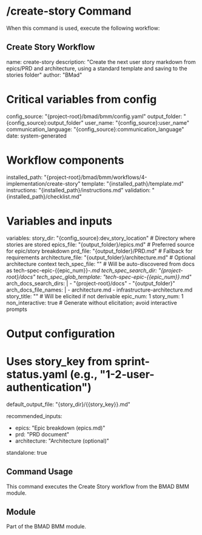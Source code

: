 # /create-story Command

When this command is used, execute the following workflow:

## Create Story Workflow

name: create-story
description: "Create the next user story markdown from epics/PRD and architecture, using a standard template and saving to the stories folder"
author: "BMad"

# Critical variables from config
config_source: "{project-root}/bmad/bmm/config.yaml"
output_folder: "{config_source}:output_folder"
user_name: "{config_source}:user_name"
communication_language: "{config_source}:communication_language"
date: system-generated

# Workflow components
installed_path: "{project-root}/bmad/bmm/workflows/4-implementation/create-story"
template: "{installed_path}/template.md"
instructions: "{installed_path}/instructions.md"
validation: "{installed_path}/checklist.md"

# Variables and inputs
variables:
  story_dir: "{config_source}:dev_story_location" # Directory where stories are stored
  epics_file: "{output_folder}/epics.md" # Preferred source for epic/story breakdown
  prd_file: "{output_folder}/PRD.md" # Fallback for requirements
  architecture_file: "{output_folder}/architecture.md" # Optional architecture context
  tech_spec_file: "" # Will be auto-discovered from docs as tech-spec-epic-{{epic_num}}-*.md
  tech_spec_search_dir: "{project-root}/docs"
  tech_spec_glob_template: "tech-spec-epic-{{epic_num}}*.md"
  arch_docs_search_dirs: |
    - "{project-root}/docs"
    - "{output_folder}"
  arch_docs_file_names: |
    - architecture.md
    - infrastructure-architecture.md
  story_title: "" # Will be elicited if not derivable
  epic_num: 1
  story_num: 1
  non_interactive: true # Generate without elicitation; avoid interactive prompts

# Output configuration
# Uses story_key from sprint-status.yaml (e.g., "1-2-user-authentication")
default_output_file: "{story_dir}/{{story_key}}.md"

recommended_inputs:
  - epics: "Epic breakdown (epics.md)"
  - prd: "PRD document"
  - architecture: "Architecture (optional)"

standalone: true


## Command Usage

This command executes the Create Story workflow from the BMAD BMM module.

## Module

Part of the BMAD BMM module.
